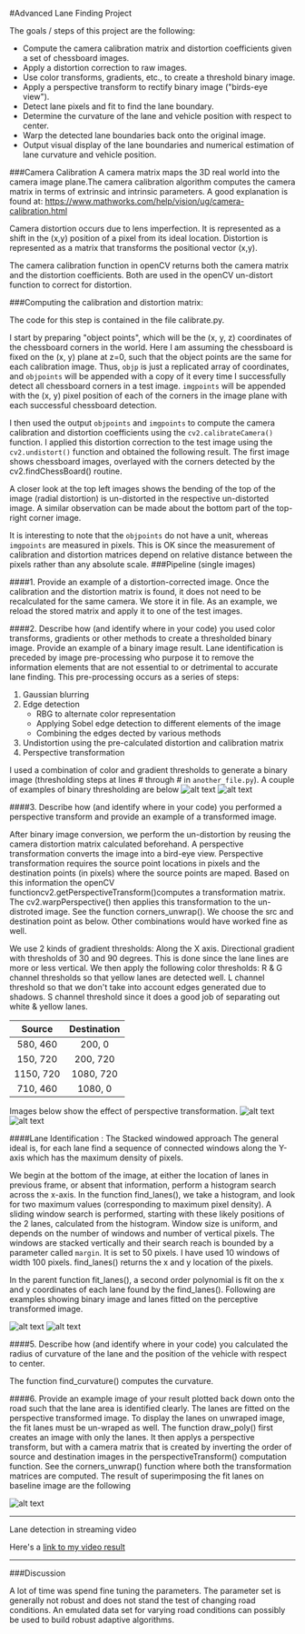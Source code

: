 
#Advanced Lane Finding Project

The goals / steps of this project are the following:

* Compute the camera calibration matrix and distortion coefficients given a set of chessboard images.
* Apply a distortion correction to raw images.
* Use color transforms, gradients, etc., to create a threshold binary image.
* Apply a perspective transform to rectify binary image ("birds-eye view").
* Detect lane pixels and fit to find the lane boundary.
* Determine the curvature of the lane and vehicle position with respect to center.
* Warp the detected lane boundaries back onto the original image.
* Output visual display of the lane boundaries and numerical estimation of lane curvature and vehicle position.

[//]: # (Image References)

[image1]: ./images/chess_board_corners.png "Undistorted"
[image1a]: ./images/undist.png "Undistorted"
[image2]: ./test_images/test1.jpg "Road Transformed"
[image_bin_thresh_1]:./images/figure_1.png "Binary1"
[image_bin_thresh_2]:./images/figure_2.png "Binary2"
[image_pers_1]:./images/figure_4.png "Perpective wrap"
[image_pers_2]:./images/figure_5.png "Perpective wrap"

[image_fit_1]:./images/figure_3-1.png "Fit lanes"
[image_fit_2]:./images/figure_4-1.png "Fit Lanes"
[image_superimp]:./images/figure_10.png "Fit Lanes"


###Camera Calibration
A camera matrix maps the 3D real world into the camera image plane.The camera calibration algorithm computes the camera matrix in terms of extrinsic and intrinsic parameters. A good explanation is found at: https://www.mathworks.com/help/vision/ug/camera-calibration.html

Camera distortion occurs due to lens imperfection. It is represented as a shift in the (x,y) position of a
pixel from its ideal location. Distortion is represented as a matrix that transforms the positional vector (x,y). 

The camera calibration function in openCV returns both the camera matrix and the distortion coefficients.
Both are used in the openCV un-distort function to correct for distortion.

###Computing the calibration and distortion matrix:

The code for this step is contained in the file calibrate.py. 

I start by preparing "object points", which will be the (x, y, z) coordinates of the chessboard corners in the world. Here I am assuming the chessboard is fixed on the (x, y) plane at z=0, such that the object points are the same for each calibration image.  Thus, `objp` is just a replicated array of coordinates, and `objpoints` will be appended with a copy of it every time I successfully detect all chessboard corners in a test image.  `imgpoints` will be appended with the (x, y) pixel position of each of the corners in the image plane with each successful chessboard detection.  

I then used the output `objpoints` and `imgpoints` to compute the camera calibration and distortion coefficients using the `cv2.calibrateCamera()` function.  I applied this distortion correction to the test image using the `cv2.undistort()` function and obtained the following result. The first image shows chessboard images, overlayed with the corners detected by the cv2.findChessBoard() routine. 


A closer look at the top left images shows the bending of the top of the image (radial distortion) is un-distorted in the respective un-distorted image. A similar observation can be made about the bottom part of the top-right corner image.

It is interesting to note that the `objpoints` do not have a unit, whereas `imgpoints` are measured in pixels. This is OK since the measurement of calibration and distortion matrices depend on relative distance between the pixels rather than any absolute scale.
###Pipeline (single images)

####1. Provide an example of a distortion-corrected image.
Once the calibration and the distortion matrix is found, it does not need to be recalculated for the same camera. We store it in file. As an example, we reload the stored matrix and apply it to one of the test images. 


####2. Describe how (and identify where in your code) you used color transforms, gradients or other methods to create a thresholded binary image.  Provide an example of a binary image result.
Lane identification is preceded by image pre-processing who purpose it to remove the information elements that are not essential to or detrimental to accurate lane finding. This pre-processing occurs as a series of steps:

1. Gaussian blurring
2. Edge detection
	* RBG to alternate color representation
	* Applying Sobel edge detection to different elements of the image
	* Combining the edges dected by various methods
4.  Undistortion using the pre-calculated distortion and calibration matrix 
5.  Perspective transformation
     

I used a combination of color and gradient thresholds to generate a binary image (thresholding steps at lines # through # in `another_file.py`).  A couple of examples of binary thresholding are below
![alt text][image_bin_thresh_1]
![alt text][image_bin_thresh_2]

####3. Describe how (and identify where in your code) you performed a perspective transform and provide an example of a transformed image.

After binary image conversion, we perform the un-distortion by reusing the camera distortion matrix calculated beforehand. A perspective transformation converts the image into a bird-eye view. Perspective transformation requires the source point locations in pixels and the destination points (in pixels) where the source points are maped. Based on this information the openCV functioncv2.getPerspectiveTransform()computes a transformation matrix. The cv2.warpPerspective() then applies this transformation to the un-distroted image. See the function corners_unwrap(). 
We choose the src and destination  point as below. Other combinations would have worked fine as well.

We use 2 kinds of gradient thresholds:
Along the X axis.
Directional gradient with thresholds of 30 and 90 degrees.
This is done since the lane lines are more or less vertical.
We then apply the following color thresholds:
R & G channel thresholds so that yellow lanes are detected well.
L channel threshold so that we don't take into account edges generated due to shadows.
S channel threshold since it does a good job of separating out white & yellow lanes.

| Source        | Destination   | 
|:-------------:|:-------------:| 
| 580, 460      | 200, 0        | 
| 150, 720      | 200, 720      |
| 1150, 720     | 1080, 720      |
| 710, 460      | 1080, 0        |

Images below show the effect of perspective transformation.
![alt text][image_pers_1]
![alt text][image_pers_2]

####Lane Identification : The Stacked windowed approach
The general ideal is, for each lane find a sequence of connected windows along the Y-axis which has the maximum density of pixels. 

We begin at the bottom of the image, at either the location of lanes in previous frame, or absent that information, perform a histogram search across the x-axis. In the function find_lanes(), we take a histogram, and look for two maximum values (corresponding to maximum pixel density). 
A sliding window search is performed, starting with these likely positions of the 2 lanes, calculated from the histogram. Window size is uniform, and depends on the number of windows and number of vertical pixels. The windows are stacked vertically and their search reach is bounded by a parameter called `margin`. It is set to 50 pixels. I have used 10 windows of width 100 pixels.
find_lanes() returns the x and y location of the pixels.

In the parent function fit_lanes(), a second order polynomial is fit on the x and y coordinates of each lane found by the find_lanes(). Following are examples showing binary image and lanes fitted on the perceptive transformed image. 

![alt text][image_fit_1]
![alt text][image_fit_2]

####5. Describe how (and identify where in your code) you calculated the radius of curvature of the lane and the position of the vehicle with respect to center.

The function find_curvature() computes the curvature.

####6. Provide an example image of your result plotted back down onto the road such that the lane area is identified clearly.
The lanes are fitted on the perspective transformed image. To display the lanes on unwraped image, the fit lanes must be un-wraped as well. The function draw_poly() first creates an image with only the lanes. It then applys a perspective transform, but with a camera matrix that is created by inverting the order of source and destination images in the perspectiveTransform() computation function. See the corners_unwrap() function where both the transformation matrices are computed.
The result of superimposing the fit lanes on baseline image are the following 

![alt text][image_superimp]

---

Lane detection in streaming video

Here's a [link to my video result](./project_video.mp4)

---

###Discussion

A lot of time was spend fine tuning the parameters. The parameter set is generally not robust and does not stand the test of changing road conditions. An emulated data set for varying road conditions can possibly be used to build robust adaptive algorithms.
  
